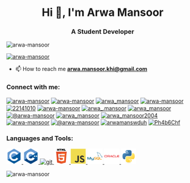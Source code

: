 <h1 align="center">Hi 👋, I'm Arwa Mansoor</h1>
<h3 align="center">A Student Developer</h3>

<p align="left"> <img src="https://komarev.com/ghpvc/?username=arwa-mansoor&label=Profile%20views&color=0e75b6&style=flat" alt="arwa-mansoor" /> </p>

<p align="left"> <a href="https://github.com/ryo-ma/github-profile-trophy"><img src="https://github-profile-trophy.vercel.app/?username=arwa-mansoor" alt="arwa-mansoor" /></a> </p>

- 📫 How to reach me **arwa.mansoor.khi@gmail.com**

<h3 align="left">Connect with me:</h3>
<p align="left">
<a href="https://codepen.io/arwa-mansoor" target="blank"><img align="center" src="https://raw.githubusercontent.com/rahuldkjain/github-profile-readme-generator/master/src/images/icons/Social/codepen.svg" alt="arwa-mansoor" height="30" width="40" /></a>
<a href="https://dev.to/arwa-mansoor" target="blank"><img align="center" src="https://raw.githubusercontent.com/rahuldkjain/github-profile-readme-generator/master/src/images/icons/Social/devto.svg" alt="arwa-mansoor" height="30" width="40" /></a>
<a href="https://twitter.com/arwa_mansoor" target="blank"><img align="center" src="https://raw.githubusercontent.com/rahuldkjain/github-profile-readme-generator/master/src/images/icons/Social/twitter.svg" alt="arwa_mansoor" height="30" width="40" /></a>
<a href="https://linkedin.com/in/arwa-mansoor" target="blank"><img align="center" src="https://raw.githubusercontent.com/rahuldkjain/github-profile-readme-generator/master/src/images/icons/Social/linked-in-alt.svg" alt="arwa-mansoor" height="30" width="40" /></a>
<a href="https://stackoverflow.com/users/22141010" target="blank"><img align="center" src="https://raw.githubusercontent.com/rahuldkjain/github-profile-readme-generator/master/src/images/icons/Social/stack-overflow.svg" alt="22141010" height="30" width="40" /></a>
<a href="https://codesandbox.com/arwa-mansoor" target="blank"><img align="center" src="https://raw.githubusercontent.com/rahuldkjain/github-profile-readme-generator/master/src/images/icons/Social/codesandbox.svg" alt="arwa-mansoor" height="30" width="40" /></a>
<a href="https://instagram.com/arwa_.mansoor" target="blank"><img align="center" src="https://raw.githubusercontent.com/rahuldkjain/github-profile-readme-generator/master/src/images/icons/Social/instagram.svg" alt="arwa_.mansoor" height="30" width="40" /></a>
<a href="https://dribbble.com/arwa_mansoor" target="blank"><img align="center" src="https://raw.githubusercontent.com/rahuldkjain/github-profile-readme-generator/master/src/images/icons/Social/dribbble.svg" alt="arwa_mansoor" height="30" width="40" /></a>
<a href="https://hashnode.com/@arwa-mansoor" target="blank"><img align="center" src="https://raw.githubusercontent.com/rahuldkjain/github-profile-readme-generator/master/src/images/icons/Social/hashnode.svg" alt="@arwa-mansoor" height="30" width="40" /></a>
<a href="https://www.codechef.com/users/arwa_mansoor" target="blank"><img align="center" src="https://cdn.jsdelivr.net/npm/simple-icons@3.1.0/icons/codechef.svg" alt="arwa_mansoor" height="30" width="40" /></a>
<a href="https://www.hackerrank.com/arwa_mansoor2004" target="blank"><img align="center" src="https://raw.githubusercontent.com/rahuldkjain/github-profile-readme-generator/master/src/images/icons/Social/hackerrank.svg" alt="arwa_mansoor2004" height="30" width="40" /></a>
<a href="https://www.leetcode.com/arwa-mansoor" target="blank"><img align="center" src="https://raw.githubusercontent.com/rahuldkjain/github-profile-readme-generator/master/src/images/icons/Social/leet-code.svg" alt="arwa-mansoor" height="30" width="40" /></a>
<a href="https://www.hackerearth.com/@arwa-mansoor" target="blank"><img align="center" src="https://raw.githubusercontent.com/rahuldkjain/github-profile-readme-generator/master/src/images/icons/Social/hackerearth.svg" alt="@arwa-mansoor" height="30" width="40" /></a>
<a href="https://auth.geeksforgeeks.org/user/arwamanswduh" target="blank"><img align="center" src="https://raw.githubusercontent.com/rahuldkjain/github-profile-readme-generator/master/src/images/icons/Social/geeks-for-geeks.svg" alt="arwamanswduh" height="30" width="40" /></a>
<a href="https://discord.gg/Ph4b6Chf" target="blank"><img align="center" src="https://raw.githubusercontent.com/rahuldkjain/github-profile-readme-generator/master/src/images/icons/Social/discord.svg" alt="Ph4b6Chf" height="30" width="40" /></a>
</p>

<h3 align="left">Languages and Tools:</h3>
<p align="left"> <a href="https://www.cprogramming.com/" target="_blank" rel="noreferrer"> <img src="https://raw.githubusercontent.com/devicons/devicon/master/icons/c/c-original.svg" alt="c" width="40" height="40"/> </a> <a href="https://www.w3schools.com/cpp/" target="_blank" rel="noreferrer"> <img src="https://raw.githubusercontent.com/devicons/devicon/master/icons/cplusplus/cplusplus-original.svg" alt="cplusplus" width="40" height="40"/> </a> <a href="https://git-scm.com/" target="_blank" rel="noreferrer"> <img src="https://www.vectorlogo.zone/logos/git-scm/git-scm-icon.svg" alt="git" width="40" height="40"/> </a> <a href="https://www.w3.org/html/" target="_blank" rel="noreferrer"> <img src="https://raw.githubusercontent.com/devicons/devicon/master/icons/html5/html5-original-wordmark.svg" alt="html5" width="40" height="40"/> </a> <a href="https://developer.mozilla.org/en-US/docs/Web/JavaScript" target="_blank" rel="noreferrer"> <img src="https://raw.githubusercontent.com/devicons/devicon/master/icons/javascript/javascript-original.svg" alt="javascript" width="40" height="40"/> </a> <a href="https://www.mysql.com/" target="_blank" rel="noreferrer"> <img src="https://raw.githubusercontent.com/devicons/devicon/master/icons/mysql/mysql-original-wordmark.svg" alt="mysql" width="40" height="40"/> </a> <a href="https://www.oracle.com/" target="_blank" rel="noreferrer"> <img src="https://raw.githubusercontent.com/devicons/devicon/master/icons/oracle/oracle-original.svg" alt="oracle" width="40" height="40"/> </a> <a href="https://www.python.org" target="_blank" rel="noreferrer"> <img src="https://raw.githubusercontent.com/devicons/devicon/master/icons/python/python-original.svg" alt="python" width="40" height="40"/> </a> </p>

<p><img align="center" src="https://github-readme-stats.vercel.app/api/top-langs?username=arwa-mansoor&show_icons=true&locale=en&layout=compact" alt="arwa-mansoor" /></p>
